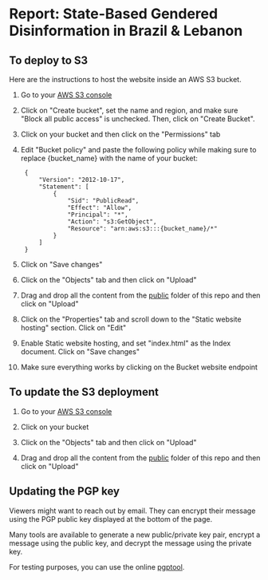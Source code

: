 # Report: State-Based Gendered Disinformation in Brazil & Lebanon


## To deploy to S3

Here are the instructions to host the website inside an AWS S3 bucket.

1. Go to your [AWS S3 console](https://s3.console.aws.amazon.com/)

2. Click on "Create bucket", set the name and region, and make sure "Block all public access" is unchecked. Then, click on "Create Bucket".

3. Click on your bucket and then click on the "Permissions" tab

4. Edit "Bucket policy" and paste the following policy while making sure to replace {bucket_name} with the name of your bucket:

        {
            "Version": "2012-10-17",
            "Statement": [
                {
                    "Sid": "PublicRead",
                    "Effect": "Allow",
                    "Principal": "*",
                    "Action": "s3:GetObject",
                    "Resource": "arn:aws:s3:::{bucket_name}/*"
                }
            ]
        }

5. Click on "Save changes"

6. Click on the "Objects" tab and then click on "Upload"

7. Drag and drop all the content from the [public](./public/) folder of this repo and then click on "Upload"

8. Click on the "Properties" tab and scroll down to the "Static website hosting" section. Click on "Edit"

9. Enable Static website hosting, and set "index.html" as the Index document. Click on "Save changes"

10. Make sure everything works by clicking on the Bucket website endpoint


## To update the S3 deployment

1. Go to your [AWS S3 console](https://s3.console.aws.amazon.com/)

2. Click on your bucket

3. Click on the "Objects" tab and then click on "Upload"

4. Drag and drop all the content from the [public](./public/) folder of this repo and then click on "Upload"


## Updating the PGP key

Viewers might want to reach out by email. They can encrypt their message using the PGP public key displayed at 
the bottom of the page. 

Many tools are available to generate a new public/private key pair, encrypt a message using the public key, and 
decrypt the message using the private key. 

For testing purposes, you can use the online [pgptool](https://pgptool.org/). 
